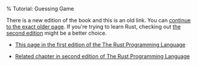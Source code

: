 % Tutorial: Guessing Game

There is a new edition of the book and this is an old link.
You can [continue to the exact older page][1].
If you're trying to learn Rust, checking out [the second edition][2] might be a better choice.

* [This page in the first edition of the The Rust Programming Language][1]

* [Related chapter in second edition of The Rust Programming Language][2]


[1]: first-edition/guessing-game.html
[2]: second-edition/ch02-00-guessing-game-tutorial.html
